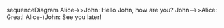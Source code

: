 sequenceDiagram
    Alice->>John: Hello John, how are you?
    John-->>Alice: Great!
    Alice-)John: See you later!






